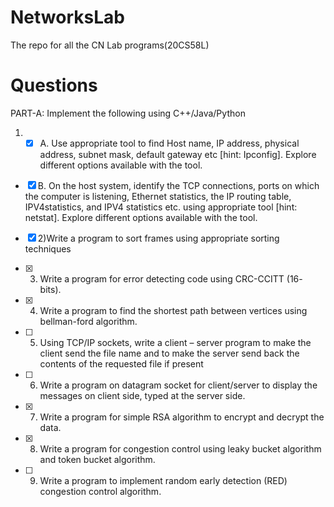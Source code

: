 # NetworksLab
The repo for all the CN Lab programs(20CS58L)

# Questions
PART-A: Implement the following using C++/Java/Python

1) -[x] A. Use appropriate tool to find Host name, IP address, physical address, subnet mask, default gateway etc [hint: Ipconfig]. Explore different options available with the tool.

  - [x] B. On the host system, identify the TCP connections, ports on which the computer is listening, Ethernet statistics, the IP routing table, IPV4statistics, and IPV4 statistics etc. using appropriate tool [hint: netstat]. Explore different options available with the tool.


- [x] 2)Write a program to sort frames using appropriate sorting techniques


- [x] 3) Write a program for error detecting code using CRC-CCITT (16- bits).

- [x] 4) Write a program to find the shortest path between vertices using 
bellman-ford algorithm.

- [ ] 5) Using TCP/IP sockets, write a client – server program to make the 
client send the file name and to make the server send back the contents
of the requested file if present

- [ ] 6) Write a program on datagram socket for client/server to display the 
messages on client side, typed at the server side.

- [x] 7) Write a program for simple RSA algorithm to encrypt and decrypt the 
data.

- [x] 8) Write a program for congestion control using leaky bucket algorithm 
and token bucket algorithm.

- [ ] 9) Write a program to implement random early detection (RED) 
congestion control algorithm.

